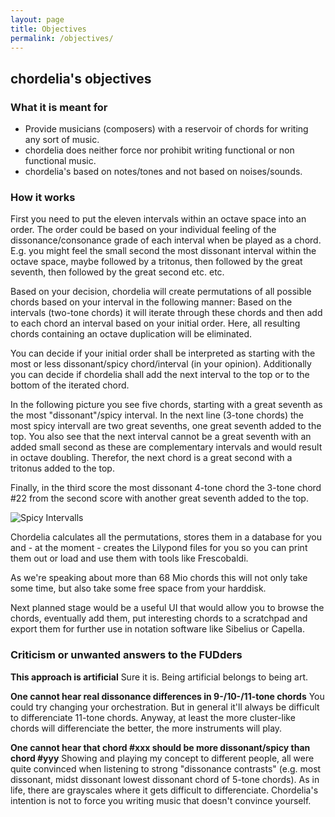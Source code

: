 ```yaml
---
layout: page
title: Objectives
permalink: /objectives/
---
```

  
  
  
  
## chordelia's objectives
  
### What it is meant for
  
  
  - Provide musicians (composers) with a reservoir of chords for writing any sort of music.
  - chordelia does neither force nor prohibit writing functional or non functional music.
  - chordelia's based on notes/tones and not based on noises/sounds.
  
### How it works
  
First you need to put the eleven intervals within an octave space into an order. The order could be based on your individual feeling of the dissonance/consonance grade of each interval when be played as a chord. E.g. you might feel the small second the most dissonant interval within the octave space, maybe followed by a tritonus, then followed by the great seventh, then followed by the great second etc. etc.
  
Based on your decision, chordelia will create permutations of all possible chords based on your interval in the following manner: Based on the intervals (two-tone chords) it will iterate through these chords and then add to each chord an interval based on your initial order. Here, all resulting chords containing an octave duplication will be eliminated.
  
You can decide if your initial order shall be interpreted as starting with the most or less dissonant/spicy chord/interval (in your opinion). Additionally you can decide if chordelia shall add the next interval to the top or to the bottom of the iterated chord. 
  
In the following picture you see five chords, starting with a great seventh as the most "dissonant"/spicy interval. In the next line (3-tone chords) the most spicy intervall are two great sevenths, one great seventh added to the top. You also see that the next interval cannot be a great seventh with an added small second as these are complementary intervals and would result in octave doubling. Therefor, the next chord is a great second with a tritonus added to the top.
  
Finally, in the third score the most dissonant 4-tone chord the 3-tone chord #22 from the second score with another great seventh added to the top.
  
![Spicy Intervalls](/chordelia/img/spicy_intervalls.png)
  
Chordelia calculates all the permutations, stores them in a database for you and - at the moment - creates the Lilypond files for you so you can print them out or load and use them with tools like Frescobaldi.
  
As we're speaking about more than 68 Mio chords this will not only take some time, but also take some free space from your harddisk.
  
Next planned stage would be a useful UI that would allow you to browse the chords, eventually add them, put interesting chords to a scratchpad and export them for further use in notation software like Sibelius or Capella.
  
### Criticism or unwanted answers to the FUDders
  
**This approach is artificial**
Sure it is. Being artificial belongs to being art.


**One cannot hear real dissonance differences in 9-/10-/11-tone chords**
You could try changing your orchestration. But in general it'll always be difficult to differenciate 11-tone chords. Anyway, at least the more cluster-like chords will differenciate the better, the more instruments will play.


**One cannot hear that chord #xxx should be more dissonant/spicy than chord #yyy**
Showing and playing my concept to different people, all were quite convinced when listening to strong "dissonance contrasts" (e.g. most dissonant, midst dissonant lowest dissonant chord of 5-tone chords). As in life, there are grayscales where it gets difficult to differenciate. Chordelia's intention is not to force you writing music that doesn't convince yourself.
